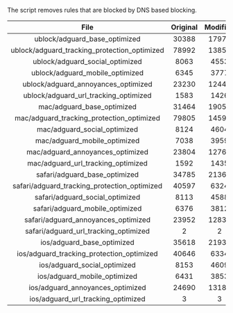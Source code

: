 The script removes rules that are blocked by DNS based blocking.


| File | Original | Modified |
|:----:|:-----:|:-----:|
| ublock/adguard_base_optimized | 30388 | 17978 |
| ublock/adguard_tracking_protection_optimized | 78992 | 13854 |
| ublock/adguard_social_optimized | 8063 | 4553 |
| ublock/adguard_mobile_optimized | 6345 | 3777 |
| ublock/adguard_annoyances_optimized | 23230 | 12446 |
| ublock/adguard_url_tracking_optimized | 1583 | 1426 |
| mac/adguard_base_optimized | 31464 | 19054 |
| mac/adguard_tracking_protection_optimized | 79805 | 14598 |
| mac/adguard_social_optimized | 8124 | 4604 |
| mac/adguard_mobile_optimized | 7038 | 3959 |
| mac/adguard_annoyances_optimized | 23804 | 12763 |
| mac/adguard_url_tracking_optimized | 1592 | 1435 |
| safari/adguard_base_optimized | 34785 | 21360 |
| safari/adguard_tracking_protection_optimized | 40597 | 6324 |
| safari/adguard_social_optimized | 8113 | 4588 |
| safari/adguard_mobile_optimized | 6376 | 3812 |
| safari/adguard_annoyances_optimized | 23952 | 12834 |
| safari/adguard_url_tracking_optimized | 2 | 2 |
| ios/adguard_base_optimized | 35618 | 21932 |
| ios/adguard_tracking_protection_optimized | 40646 | 6334 |
| ios/adguard_social_optimized | 8153 | 4609 |
| ios/adguard_mobile_optimized | 6431 | 3853 |
| ios/adguard_annoyances_optimized | 24690 | 13180 |
| ios/adguard_url_tracking_optimized | 3 | 3 |